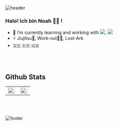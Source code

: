 ![header](https://capsule-render.vercel.app/api?type=slice&color=30A9DE&height=170&section=header)

### Halo! Ich bin Noah 👋🏻 !

- 🌱 I’m currently learning and working with **<img src="https://img.shields.io/badge/Flutter-02569B?style=flat-square&logo=Flutter&logoColor=white"/></a>**, **<img src="https://img.shields.io/badge/Ruby on Rails-CC0000?style=flat-square&logo=RubyonRails&logoColor=white"/></a>**
- ⚡ Jiujitsu🥋, Work-out💪🏻, Lost-Ark 
- 🇩🇪 🇰🇷 🇬🇧


<br>

<br>


## Github Stats  
<table><tr><td valign="top" width="50%">

<img src="https://github-readme-stats.vercel.app/api?username=mrnoah9706&show_icons=true&count_private=true&hide_border=true" align="left" style="width: 100%" />

</td><td valign="top" width="50%">

<img src="https://github-readme-stats.vercel.app/api/top-langs/?username=mrnoah9706&hide_border=true&layout=compact" align="left" style="width: 100%" />

</td></tr></table>  
<br>

<br>

![footer](https://capsule-render.vercel.app/api?type=slice&color=EFDC05&height=100&section=footer)
